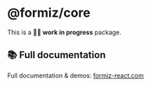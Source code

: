 # @formiz/core

This is a **👩‍🔬 work in progress** package.

## 📚 Full documentation

Full documentation & demos: [formiz-react.com](https://formiz-react.com)
